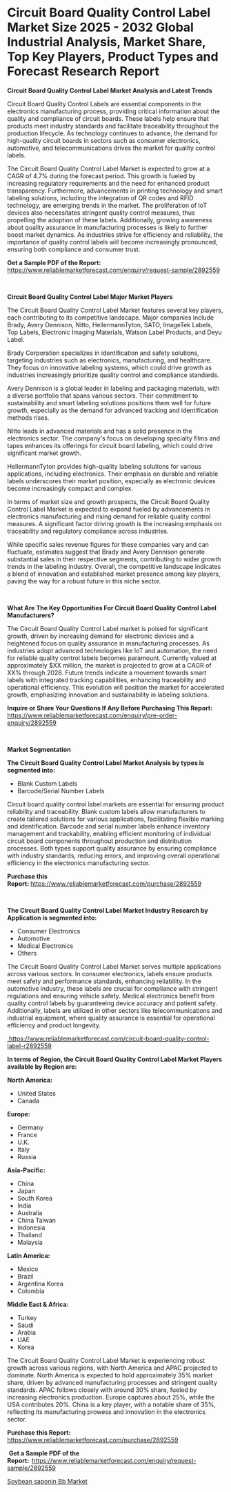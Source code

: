 <p><h1>Circuit Board Quality Control Label Market Size 2025 - 2032 Global Industrial Analysis, Market Share, Top Key Players, Product Types and Forecast Research Report</h1></p><p><strong>Circuit Board Quality Control Label Market Analysis and Latest Trends</strong></p>
<p><p>Circuit Board Quality Control Labels are essential components in the electronics manufacturing process, providing critical information about the quality and compliance of circuit boards. These labels help ensure that products meet industry standards and facilitate traceability throughout the production lifecycle. As technology continues to advance, the demand for high-quality circuit boards in sectors such as consumer electronics, automotive, and telecommunications drives the market for quality control labels.</p><p>The Circuit Board Quality Control Label Market is expected to grow at a CAGR of 4.7% during the forecast period. This growth is fueled by increasing regulatory requirements and the need for enhanced product transparency. Furthermore, advancements in printing technology and smart labeling solutions, including the integration of QR codes and RFID technology, are emerging trends in the market. The proliferation of IoT devices also necessitates stringent quality control measures, thus propelling the adoption of these labels. Additionally, growing awareness about quality assurance in manufacturing processes is likely to further boost market dynamics. As industries strive for efficiency and reliability, the importance of quality control labels will become increasingly pronounced, ensuring both compliance and consumer trust.</p></p>
<p><strong>Get a Sample PDF of the Report:&nbsp;</strong> <a href="https://www.reliablemarketforecast.com/enquiry/request-sample/2892559?utm_campaign=2810&utm_medium=2&utm_source=Github&utm_content=ia&utm_term=15032025&utm_id=circuit-board-quality-control-label">https://www.reliablemarketforecast.com/enquiry/request-sample/2892559</a></p>
<p>&nbsp;</p>
<p><strong>Circuit Board Quality Control Label Major Market Players</strong></p>
<p><p>The Circuit Board Quality Control Label Market features several key players, each contributing to its competitive landscape. Major companies include Brady, Avery Dennison, Nitto, HellermannTyton, SATO, ImageTek Labels, Top Labels, Electronic Imaging Materials, Watson Label Products, and Deyu Label.</p><p>Brady Corporation specializes in identification and safety solutions, targeting industries such as electronics, manufacturing, and healthcare. They focus on innovative labeling systems, which could drive growth as industries increasingly prioritize quality control and compliance standards.</p><p>Avery Dennison is a global leader in labeling and packaging materials, with a diverse portfolio that spans various sectors. Their commitment to sustainability and smart labeling solutions positions them well for future growth, especially as the demand for advanced tracking and identification methods rises.</p><p>Nitto leads in advanced materials and has a solid presence in the electronics sector. The company's focus on developing specialty films and tapes enhances its offerings for circuit board labeling, which could drive significant market growth.</p><p>HellermannTyton provides high-quality labeling solutions for various applications, including electronics. Their emphasis on durable and reliable labels underscores their market position, especially as electronic devices become increasingly compact and complex.</p><p>In terms of market size and growth prospects, the Circuit Board Quality Control Label Market is expected to expand fueled by advancements in electronics manufacturing and rising demand for reliable quality control measures. A significant factor driving growth is the increasing emphasis on traceability and regulatory compliance across industries.</p><p>While specific sales revenue figures for these companies vary and can fluctuate, estimates suggest that Brady and Avery Dennison generate substantial sales in their respective segments, contributing to wider growth trends in the labeling industry. Overall, the competitive landscape indicates a blend of innovation and established market presence among key players, paving the way for a robust future in this niche sector.</p></p>
<p>&nbsp;</p>
<p><strong>What Are The Key Opportunities For Circuit Board Quality Control Label Manufacturers?</strong></p>
<p><p>The Circuit Board Quality Control Label market is poised for significant growth, driven by increasing demand for electronic devices and a heightened focus on quality assurance in manufacturing processes. As industries adopt advanced technologies like IoT and automation, the need for reliable quality control labels becomes paramount. Currently valued at approximately $XX million, the market is projected to grow at a CAGR of XX% through 2028. Future trends indicate a movement towards smart labels with integrated tracking capabilities, enhancing traceability and operational efficiency. This evolution will position the market for accelerated growth, emphasizing innovation and sustainability in labeling solutions.</p></p>
<p><strong>Inquire or Share Your Questions If Any Before Purchasing This Report:</strong> <a href="https://www.reliablemarketforecast.com/enquiry/pre-order-enquiry/2892559?utm_campaign=2810&utm_medium=2&utm_source=Github&utm_content=ia&utm_term=15032025&utm_id=circuit-board-quality-control-label">https://www.reliablemarketforecast.com/enquiry/pre-order-enquiry/2892559</a></p>
<p>&nbsp;</p>
<p><strong>Market Segmentation</strong></p>
<p><strong>The Circuit Board Quality Control Label Market Analysis by types is segmented into:</strong></p>
<p><ul><li>Blank Custom Labels</li><li>Barcode/Serial Number Labels</li></ul></p>
<p><p>Circuit board quality control label markets are essential for ensuring product reliability and traceability. Blank custom labels allow manufacturers to create tailored solutions for various applications, facilitating flexible marking and identification. Barcode and serial number labels enhance inventory management and trackability, enabling efficient monitoring of individual circuit board components throughout production and distribution processes. Both types support quality assurance by ensuring compliance with industry standards, reducing errors, and improving overall operational efficiency in the electronics manufacturing sector.</p></p>
<p><strong>Purchase this Report:&nbsp;</strong><a href="https://www.reliablemarketforecast.com/purchase/2892559?utm_campaign=2810&utm_medium=2&utm_source=Github&utm_content=ia&utm_term=15032025&utm_id=circuit-board-quality-control-label">https://www.reliablemarketforecast.com/purchase/2892559</a></p>
<p>&nbsp;</p>
<p><strong>The Circuit Board Quality Control Label Market Industry Research by Application is segmented into:</strong></p>
<p><ul><li>Consumer Electronics</li><li>Automotive</li><li>Medical Electronics</li><li>Others</li></ul></p>
<p><p>The Circuit Board Quality Control Label Market serves multiple applications across various sectors. In consumer electronics, labels ensure products meet safety and performance standards, enhancing reliability. In the automotive industry, these labels are crucial for compliance with stringent regulations and ensuring vehicle safety. Medical electronics benefit from quality control labels by guaranteeing device accuracy and patient safety. Additionally, labels are utilized in other sectors like telecommunications and industrial equipment, where quality assurance is essential for operational efficiency and product longevity.</p></p>
<p><a href="https://www.reliablemarketforecast.com/circuit-board-quality-control-label-r2892559?utm_campaign=2810&utm_medium=2&utm_source=Github&utm_content=ia&utm_term=15032025&utm_id=circuit-board-quality-control-label">&nbsp;https://www.reliablemarketforecast.com/circuit-board-quality-control-label-r2892559</a></p>
<p><strong>In terms of Region, the Circuit Board Quality Control Label Market Players available by Region are:</strong></p>
<p>
    <p> <strong> North America: </strong>
        <ul>
            <li>United States</li>
            <li>Canada</li>
        </ul>
        </p> 
    <p> <strong> Europe: </strong>
        <ul>
            <li>Germany</li>
            <li>France</li>
            <li>U.K.</li>
            <li>Italy</li>
            <li>Russia</li>
        </ul>
        </p> 
    <p> <strong> Asia-Pacific: </strong>
        <ul>
            <li>China</li>
            <li>Japan</li>
            <li>South Korea</li>
            <li>India</li>
            <li>Australia</li>
            <li>China Taiwan</li>
            <li>Indonesia</li>
            <li>Thailand</li>
            <li>Malaysia</li>
        </ul>
        </p> 
    <p> <strong> Latin America: </strong>
        <ul>
            <li>Mexico</li>
            <li>Brazil</li>
            <li>Argentina Korea</li>
            <li>Colombia</li>
        </ul>
        </p> 
    <p> <strong> Middle East & Africa: </strong>
        <ul>
            <li>Turkey</li>
            <li>Saudi</li>
            <li>Arabia</li>
            <li>UAE</li>
            <li>Korea</li>
        </ul>
    </p>
    </p>
<p><p>The Circuit Board Quality Control Label Market is experiencing robust growth across various regions, with North America and APAC projected to dominate. North America is expected to hold approximately 35% market share, driven by advanced manufacturing processes and stringent quality standards. APAC follows closely with around 30% share, fueled by increasing electronics production. Europe captures about 25%, while the USA contributes 20%. China is a key player, with a notable share of 35%, reflecting its manufacturing prowess and innovation in the electronics sector.</p></p>
<p><strong>Purchase this Report: </strong><a href="https://www.reliablemarketforecast.com/purchase/2892559?utm_campaign=2810&utm_medium=2&utm_source=Github&utm_content=ia&utm_term=15032025&utm_id=circuit-board-quality-control-label">https://www.reliablemarketforecast.com/purchase/2892559</a></p>
<p>&nbsp;<strong>Get a Sample PDF of the Report:&nbsp;&nbsp;</strong><a href="https://www.reliablemarketforecast.com/enquiry/request-sample/2892559?utm_campaign=2810&utm_medium=2&utm_source=Github&utm_content=ia&utm_term=15032025&utm_id=circuit-board-quality-control-label">https://www.reliablemarketforecast.com/enquiry/request-sample/2892559</a></p>
<p><strong></strong></p>
<p><p><a href="https://github.com/mayabungard8092/Market-Research-Report-List-1/blob/main/soybean-saponin-bb-market.md?utm_campaign=2810&utm_medium=2&utm_source=Github&utm_content=ia&utm_term=15032025&utm_id=circuit-board-quality-control-label">Soybean saponin Bb Market</a></p></p>